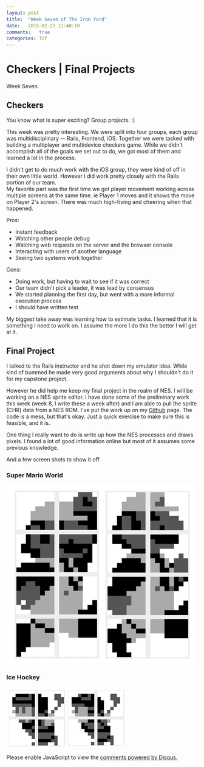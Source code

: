 ```yaml
---
layout: post
title:  "Week Seven of The Iron Yard"
date:   2015-02-27 11:40:10
comments:   true
categories: TiY
---
```

# Checkers | Final Projects

Week Seven.


## Checkers
You know what is super exciting?  Group projects.  :)


This week was pretty interesting.  We were split into four groups, each group was multidisciplinary -- Rails, Frontend, iOS.  Together we were tasked with building a multiplayer and multidevice checkers game.  While we didn't accomplish all of the goals we set out to do, we got most of them and learned a lot in the process.


I didn't get to do much work with the iOS group, they were kind of off in their own little world.  However I did work pretty closely with the Rails portion of our team.  
My favorite part was the first time we got player movement working across multiple screens at the same time.  ie Player 1 moves and it shows the move on Player 2's screen.  There was much high-fiving and cheering when that happened.



Pros:

  - Instant feedback
  - Watching other people debug
  - Watching web requests on the server and the browser console
  - Interacting with users of another language
  - Seeing two systems work together


Cons:

  - Doing work, but having to wait to see if it was correct
  - Our team didn't pick a leader, it was lead by consensus
  - We started planning the first day, but went with a more informal execution process
  - I should have written test


My biggest take away was learning how to estimate tasks.  I learned that it is something I need to work on. I assume the more I do this the better I will get at it.


## Final Project
I talked to the Rails instructor and he shot down my emulator idea.  While kind of bummed he made very good arguments about why I shouldn't do it for my capstone project.  

However he did help me keep my final project in the realm of NES.  I will be working on a NES sprite editor.  I have done some of the preliminary work this week (week 8, I write these a week after) and I am able to pull the sprite (CHR) data from a NES ROM.  I've put the work up on my [Github](https://github.com/xeinherjar/nixel) page.  The code is a mess, but that's okay.  Just a quick exercise to make sure this is feasible, and it is.

One thing I really want to do is write up how the NES processes and draws pixels.  I found a lot of good information online but most of it assumes some previous knowledge. 

And a few screen shots to show it off.

### Super Mario World
![mario](/assets/mario.png)

### Ice Hockey
![hockey](/assets/hockey.png)



<div id="disqus_thread"></div>
<script type="text/javascript">
    /* * * CONFIGURATION VARIABLES * * */
    var disqus_shortname = 'alexpate';
    
    /* * * DON'T EDIT BELOW THIS LINE * * */
    (function() {
        var dsq = document.createElement('script'); dsq.type = 'text/javascript'; dsq.async = true;
        dsq.src = '//' + disqus_shortname + '.disqus.com/embed.js';
        (document.getElementsByTagName('head')[0] || document.getElementsByTagName('body')[0]).appendChild(dsq);
    })();
</script>
<noscript>Please enable JavaScript to view the <a href="https://disqus.com/?ref_noscript" rel="nofollow">comments powered by Disqus.</a></noscript>
